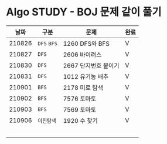 # Algo STUDY - BOJ 문제 같이 풀기

| 날짜   | 구분        | 문제                 | 완료 |
| ------ | ----------- | -------------------- | ---- |
| 210826 | `DFS` `BFS` | 1260 DFS와 BFS       | V    |
| 210827 | `DFS`       | 2606 바이러스        | V    |
| 210830 | `DFS`       | 2667 단지번호 붙이기 | V    |
| 210831 | `DFS`       | 1012 유기농 배추     | V    |
| 210901 | `BFS`       | 2178 미로 탐색       | V    |
| 210902 | `BFS`       | 7576 토마토          | V    |
| 210903 | `BFS`       | 7569 토마토          | V    |
| 210906 | `이진탐색`  | 1920 수 찾기         | V    |
|        |             |                      |      |
|        |             |                      |      |
|        |             |                      |      |
|        |             |                      |      |
|        |             |                      |      |

